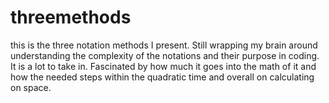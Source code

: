 # threemethods
this is the three notation methods I present.
Still wrapping my brain around understanding the complexity of the notations and their purpose in coding. It is a lot to take in. 
Fascinated by how much it goes into the math of it and how the needed steps within the quadratic time and overall on calculating on space.
